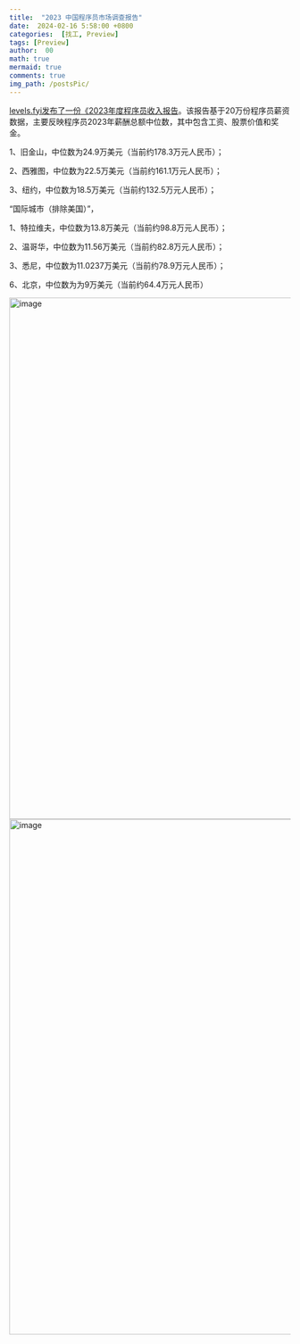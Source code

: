 ```yaml
---
title:  "2023 中国程序员市场调查报告"
date:  2024-02-16 5:58:00 +0800
categories:  [找工, Preview] 
tags: [Preview]     
author:  00                    
math: true
mermaid: true
comments: true
img_path: /postsPic/
---
```


[levels.fyi发布了一份《2023年度程序员收入报告](https://www.levels.fyi/assets/pdfs/2023Report.pdf)。该报告基于20万份程序员薪资数据，主要反映程序员2023年薪酬总额中位数，其中包含工资、股票价值和奖金。

1、旧金山，中位数为24.9万美元（当前约178.3万元人民币）；

2、西雅图，中位数为22.5万美元（当前约161.1万元人民币）；

3、纽约，中位数为18.5万美元（当前约132.5万元人民币）；

“国际城市（排除美国）”，

1、特拉维夫，中位数为13.8万美元（当前约98.8万元人民币）；

2、温哥华，中位数为11.56万美元（当前约82.8万元人民币）；

3、悉尼，中位数为11.0237万美元（当前约78.9万元人民币）；

6、北京，中位数为为9万美元（当前约64.4万元人民币）

<img width="935" alt="image" src="https://github.com/Carolzhangzz/CS-Resource-Blog/assets/100847020/e32cacc3-82ee-4299-ab2c-4e5581e66d07">
<img width="924" alt="image" src="https://github.com/Carolzhangzz/CS-Resource-Blog/assets/100847020/2ba52fb6-5dc6-49d4-9b52-966733754796">



